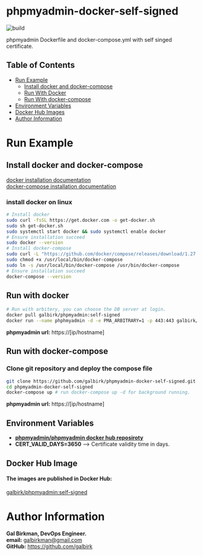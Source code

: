 # phpmyadmin-docker-self-signed
![build](https://travis-ci.com/galbirk/phpmyadmin-docker-compose.svg?branch=main)

phpmyadmin Dockerfile and docker-compose.yml with self singed certificate.

## Table of Contents
- [Run Example](#Run-Example)
  * [Install docker and docker-compose](#Install-docker-and-docker-compose)
  * [Run With Docker](#Run-with-docker)
  * [Run With docker-compose](#Run-with-docker-compose)
- [Environment Variables](#Environment-Variables)
- [Docker Hub Images](#Docker-Hub-Images)
- [Author Information](#Author-Information)

# Run Example
## Install docker and docker-compose
[docker installation documentation](https://docs.docker.com/get-docker/)<br>
[docker-compose installation documentation](https://docs.docker.com/compose/install/)<br>
### install docker on linux
```bash
# Install docker
sudo curl -fsSL https://get.docker.com -o get-docker.sh
sudo sh get-docker.sh
sudo systemctl start docker && sudo systemctl enable docker
# Ensure installation succeed
sudo docker --version
# Install docker-compose
sudo curl -L "https://github.com/docker/compose/releases/download/1.27.4/docker-compose-$(uname -s)-$(uname -m)" -o /usr/local/bin/docker-compose
sudo chmod +x /usr/local/bin/docker-compose
sudo ln -s /usr/local/bin/docker-compose /usr/bin/docker-compose
# Ensure installation succeed
docker-compose --version
```
## Run with docker
```bash
# Run with arbitery, you can choose the DB server at login.
docker pull galbirk/phpmyadmin:self-signed
docker run --name phphmyadmin -d -e PMA_ARBITRARY=1 -p 443:443 galbirk/phpmyadmin:self-signed
```
**phpmyadmin url:** https://[ip/hostname]<br>

## Run with docker-compose
### Clone git repository and deploy the compose file
```bash
git clone https://github.com/galbirk/phpmyadmin-docker-self-signed.git
cd phpmyadmin-docker-self-signed
docker-compose up # run docker-compose up -d for background running.
```
**phpmyadmin url:** https://[ip/hostname]<br>

## Environment Variables
* [**phpmyadmin/phpmyadmin docker hub reposiroty**](https://hub.docker.com/r/phpmyadmin/phpmyadmin)
* **CERT_VALID_DAYS=3650** --> Certificate validity time in days.

## Docker Hub Image
#### The images are published in Docker Hub:
[galbirk/phpmyadmin:self-signed](https://hub.docker.com/repository/docker/galbirk/phpmyadmin)

# Author Information

<b>Gal Birkman, DevOps Engineer.</b><br>
<b>email:</b> galbirkman@gmail.com<br>
<b>GitHub:</b> https://github.com/galbirk
